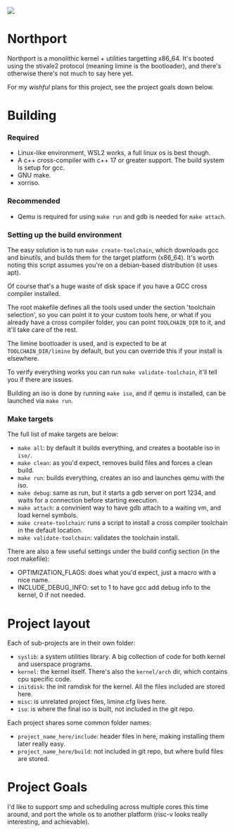 ![](https://tokei.rs/b1/github/deanoburrito/northport)

# Northport
Northport is a monolithic kernel + utilities targetting x86_64.
It's booted using the stivale2 protocol (meaning limine is the bootloader),
and there's otherwise there's not much to say here yet. 

For my *wishful* plans for this project, see the project goals down below.

# Building
### Required
- Linux-like environment, WSL2 works, a full linux os is best though.
- A c++ cross-compiler with c++ 17 or greater support. The build system is setup for gcc.
- GNU make.
- xorriso.

### Recommended
- Qemu is required for using `make run` and gdb is needed for `make attach`.

### Setting up the build environment
The easy solution is to run `make create-toolchain`, which downloads gcc and binutils, and builds them for the target platform (x86_64).
It's worth noting this script assumes you're on a debian-based distribution (it uses apt).

Of course that's a huge waste of disk space if you have a GCC cross compiler installed.

The root makefile defines all the tools used under the section 'toolchain selection', so you can point it to your custom tools here, or what if you already have a cross compiler folder, you can point `TOOLCHAIN_DIR` to it, and it'll take care of the rest.

The limine bootloader is used, and is expected to be at `TOOLCHAIN_DIR/limine` by default, but you can override this if your install is elsewhere.

To verify everything works you can run `make validate-toolchain`, it'll tell you if there are issues.

Building an iso is done by running `make iso`, and if qemu is installed, can be launched via `make run`.


### Make targets
The full list of make targets are below:
- `make all`: by default it builds everything, and creates a bootable iso in `iso/`.
- `make clean`: as you'd expect, removes build files and forces a clean build.
- `make run`: builds everything, creates an iso and launches qemu with the iso.
- `make debug`: same as run, but it starts a gdb server on port 1234, and waits for a connection before starting execution.
- `make attach`: a convinient way to have gdb attach to a waiting vm, and load kernel symbols.
- `make create-toolchain`: runs a script to install a cross compiler toolchain in the default location. 
- `make validate-toolchain`: validates the toolchain install.

There are also a few useful settings under the build config section (in the root makefile):
- OPTIMIZATION_FLAGS: does what you'd expect, just a macro with a nice name.
- INCLUDE_DEBUG_INFO: set to 1 to have gcc add debug info to the kernel, 0 if not needed.

# Project layout
Each of sub-projects are in their own folder:
- `syslib`: a system utilities library. A big collection of code for both kernel and userspace programs.
- `kernel`: the kernel itself. There's also the `kernel/arch` dir, which contains cpu specific code.
- `initdisk`: the init ramdisk for the kernel. All the files included are stored here.
- `misc`: is unrelated project files, limine.cfg lives here.
- `iso`: is where the final iso is built, not included in the git repo.

Each project shares some common folder names:
- `project_name_here/include`: header files in here, making installing them later really easy.
- `project_name_here/build`: not included in git repo, but where build files are stored.

# Project Goals
I'd like to support smp and scheduling across multiple cores this time around,
and port the whole os to another platform (risc-v looks really interesting, and achievable).
